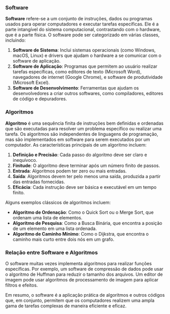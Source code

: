 ### Software

**Software** refere-se a um conjunto de instruções, dados ou programas usados para operar computadores e executar tarefas específicas. Ele é a parte intangível do sistema computacional, contrastando com o hardware, que é a parte física. O software pode ser categorizado em várias classes, incluindo:

1. **Software de Sistema**: Inclui sistemas operacionais (como Windows, macOS, Linux) e drivers que ajudam o hardware a se comunicar com o software de aplicação.
2. **Software de Aplicação**: Programas que permitem ao usuário realizar tarefas específicas, como editores de texto (Microsoft Word), navegadores de internet (Google Chrome), e software de produtividade (Microsoft Excel).
3. **Software de Desenvolvimento**: Ferramentas que ajudam os desenvolvedores a criar outros softwares, como compiladores, editores de código e depuradores.

### Algoritmos

**Algoritmo** é uma sequência finita de instruções bem definidas e ordenadas que são executadas para resolver um problema específico ou realizar uma tarefa. Os algoritmos são independentes de linguagens de programação, mas são implementados em software para serem executados por um computador. As características principais de um algoritmo incluem:

1. **Definição e Precisão**: Cada passo do algoritmo deve ser claro e inequívoco.
2. **Finitude**: O algoritmo deve terminar após um número finito de passos.
3. **Entrada**: Algoritmos podem ter zero ou mais entradas.
4. **Saída**: Algoritmos devem ter pelo menos uma saída, produzida a partir das entradas fornecidas.
5. **Eficácia**: Cada instrução deve ser básica e executável em um tempo finito.

Alguns exemplos clássicos de algoritmos incluem:

- **Algoritmo de Ordenação**: Como o Quick Sort ou o Merge Sort, que ordenam uma lista de elementos.
- **Algoritmo de Pesquisa**: Como a Busca Binária, que encontra a posição de um elemento em uma lista ordenada.
- **Algoritmo de Caminho Mínimo**: Como o Dijkstra, que encontra o caminho mais curto entre dois nós em um grafo.

### Relação entre Software e Algoritmos

O software muitas vezes implementa algoritmos para realizar funções específicas. Por exemplo, um software de compressão de dados pode usar o algoritmo de Huffman para reduzir o tamanho dos arquivos. Um editor de imagem pode usar algoritmos de processamento de imagem para aplicar filtros e efeitos.

Em resumo, o software é a aplicação prática de algoritmos e outros códigos que, em conjunto, permitem que os computadores realizem uma ampla gama de tarefas complexas de maneira eficiente e eficaz.